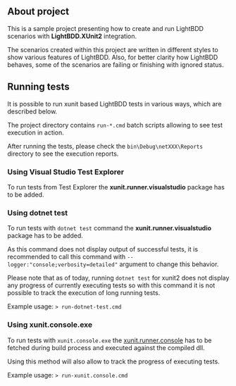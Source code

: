 ## About project
This is a sample project presenting how to create and run LightBDD scenarios with **LightBDD.XUnit2** integration.

The scenarios created within this project are written in different styles to show various features of LightBDD.
Also, for better clarity how LightBDD behaves, some of the scenarios are failing or finishing with ignored status.

## Running tests

It is possible to run xunit based LightBDD tests in various ways, which are described below.

The project directory contains `run-*.cmd` batch scripts allowing to see test execution in action.

After running the tests, please check the `bin\Debug\netXXX\Reports` directory to see the execution reports.

### Using Visual Studio Test Explorer
To run tests from Test Explorer the **xunit.runner.visualstudio** package has to be added.

### Using dotnet test
To run tests with `dotnet test` command the **xunit.runner.visualstudio** package has to be added.

As this command does not display output of successful tests, it is recommended to call this command with `--logger:"console;verbosity=detailed"` argument to change this behavior.

Please note that as of today, running `dotnet test` for xunit2 does not display any progress of currently executing tests so with this command it is not possible to track the execution of long running tests.

Example usage: `> run-dotnet-test.cmd`

### Using xunit.console.exe
To run tests with `xunit.console.exe` the [xunit.runner.console](https://www.nuget.org/packages/xunit.runner.console) has to be fetched during build process and executed against the compiled dll.

Using this method will also allow to track the progress of executing tests.

Example usage: `> run-xunit.console.cmd`